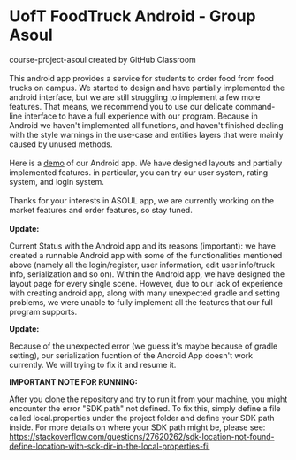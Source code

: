 # UofT FoodTruck Android - Group Asoul
course-project-asoul created by GitHub Classroom
  \
  \
    This android app provides a service for students to order food from food trucks on campus. We started to design and have partially implemented the android interface, but we are still struggling to implement a few more features. That means, we recommend you to use our delicate command-line interface to have a full experience with our program. Because in Android we haven't implemented all functions, and haven't finished dealing with the style warnings in the use-case and entities layers that were mainly caused by unused methods.
  \
  \
    Here is a [demo](https://drive.google.com/file/d/1aCqhwBWwrBnrb5dMkkQCLdbaphxzIfyo/view?usp=sharing) of our Android app. We have designed layouts and partially implemented features. in particular, you can try our user system, rating system, and login system.
  \
  \
    Thanks for your interests in ASOUL app, we are currently working on the market features and order features, so stay tuned. 
  \
  \
**Update:** 

  Current Status with the Android app and its reasons (important): we have created a runnable Android app with some of the functionalities mentioned above (namely all the login/register, user information, edit user info/truck info, serialization and so on). Within the Android app, we have designed the layout page for every single scene. However, due to our lack of experience with creating android app, along with many unexpected gradle and setting problems, we were unable to fully implement all the features that our full program supports.
  


**Update:** 

  Because of the unexpected error (we guess it's maybe because of gradle setting), our serialization fucntion of the Android App doesn't work currently. We will trying to fix it and resume it.


**IMPORTANT NOTE FOR RUNNING:**

After you clone the repository and try to run it from your machine, you might encounter the error "SDK path" not defined. To fix this, simply define a file called local.properties under the project folder and define your SDK path inside. For more details on where your SDK path might be, please see:
https://stackoverflow.com/questions/27620262/sdk-location-not-found-define-location-with-sdk-dir-in-the-local-properties-fil 
